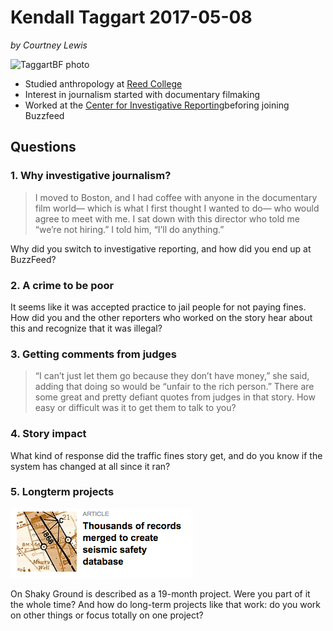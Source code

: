 # Kendall Taggart 2017-05-08

*by Courtney Lewis*

![TaggartBF photo](https://img.buzzfeed.com/buzzfeed-static/static/2015-04/21/19/user_images/webdr03/kendalltaggart-v2-12672-1429659051-22_large.jpg)
- Studied anthropology at [Reed College](http://www.reed.edu/about_reed/)
- Interest in journalism started with documentary filmaking
- Worked at the [Center for Investigative Reporting](http://www.cironline.org/)beforing joining Buzzfeed 
## Questions

### 1. Why investigative journalism?
>I moved to Boston, and I had coffee with anyone in the documentary film world— which is what I first thought I wanted to do— who would agree to meet with me. I sat down with this director who told me “we’re not hiring.” I told him, “I’ll do anything.”

Why did you switch to investigative reporting, and how did you end up at BuzzFeed?

### 2. A crime to be poor
It seems like it was accepted practice to jail people for not paying fines. How did you and the other reporters who worked on the story hear about this and recognize that it was illegal? 

### 3. Getting comments from judges
>  “I can’t just let them go because they don’t have money,” she said, adding that doing so would be “unfair to the rich person.”
There are some great and pretty defiant quotes from judges in that story. How easy or difficult was it to get them to talk to you?

### 4. Story impact
What kind of response did the traffic fines story get, and do you know if the system has changed at all since it ran? 

### 5. Longterm projects
![TaggartMap photo](taggartMap.png)

On Shaky Ground is described as a 19-month project. Were you part of it the whole time? And how do long-term projects like that work: do you work on other things or focus totally on one project? 
